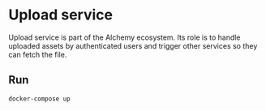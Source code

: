 # Upload service

Upload service is part of the Alchemy ecosystem.
Its role is to handle uploaded assets by authenticated users and trigger other services so they can fetch the file.

## Run

```bash
docker-compose up
```
